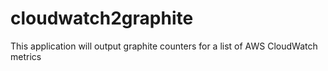 # cloudwatch2graphite

This application will output graphite counters for a list of AWS CloudWatch metrics
